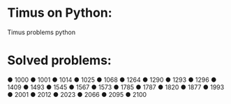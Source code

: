# Timus on Python:
Timus problems python
# Solved problems:
● 1000
● 1001
● 1014
● 1025
● 1068
● 1264
● 1290
● 1293
● 1296
● 1409
● 1493
● 1545
● 1567
● 1573
● 1785
● 1787
● 1820
● 1877
● 1993
● 2001
● 2012
● 2023
● 2066
● 2095
● 2100
